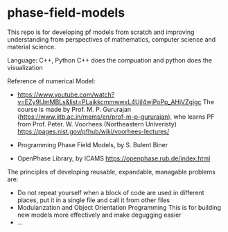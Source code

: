 # phase-field-models

This repo is for developing pf models from scratch and improving understanding from perspectives of mathematics, computer science and material science.

Language: C++, Python
C++ does the compuation and python does the visualization

Reference of numerical Model:

- https://www.youtube.com/watch?v=EZy9lJmMBLs&list=PLaikkcmmwwxL4Ujl4wjPoPp_AHjVZgigc
  The course is made by Prof. M. P. Gururajan (https://www.iitb.ac.in/mems/en/prof-m-p-gururajan), who learns PF from Prof. Peter. W. Voorhees (Northeastern Univeristy) https://pages.nist.gov/pfhub/wiki/voorhees-lectures/

- Programming Phase Field Models, by S. Bulent Biner

- OpenPhase Library, by ICAMS https://openphase.rub.de/index.html

The principles of developing reusable, expandable, managable problems are:

- Do not repeat yourself
  when a block of code are used in different places, put it in a single file and call it from other files
- Modularization and Object Orientation Programming
  This is for building new models more effectively and make degugging easier
- ...
